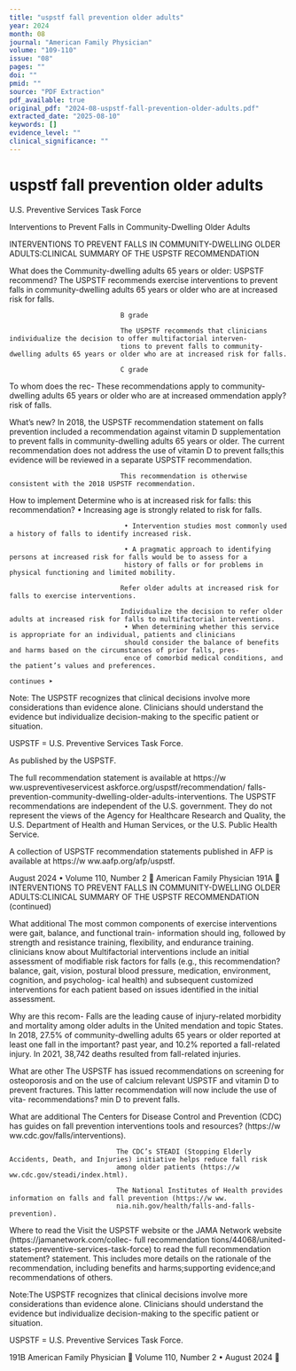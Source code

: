 ```yaml
---
title: "uspstf fall prevention older adults"
year: 2024
month: 08
journal: "American Family Physician"
volume: "109-110"
issue: "08"
pages: ""
doi: ""
pmid: ""
source: "PDF Extraction"
pdf_available: true
original_pdf: "2024-08-uspstf-fall-prevention-older-adults.pdf"
extracted_date: "2025-08-10"
keywords: []
evidence_level: ""
clinical_significance: ""
---
```


# uspstf fall prevention older adults

U.S. Preventive Services Task Force


Interventions to Prevent Falls in Community-Dwelling
Older Adults

  INTERVENTIONS TO PREVENT FALLS IN COMMUNITY-DWELLING OLDER ADULTS:​
  CLINICAL SUMMARY OF THE USPSTF RECOMMENDATION

  What does the                 Community-dwelling adults 65 years or older:​
  USPSTF recommend?             The USPSTF recommends exercise interventions to prevent falls in community-dwelling adults 65
                                years or older who are at increased risk for falls.

                                B grade

                                The USPSTF recommends that clinicians individualize the decision to offer multifactorial interven-
                                tions to prevent falls to community-dwelling adults 65 years or older who are at increased risk for falls.

                                C grade

  To whom does the rec-         These recommendations apply to community-dwelling adults 65 years or older who are at increased
  ommendation apply?            risk of falls.

  What’s new?                   In 2018, the USPSTF recommendation statement on falls prevention included a recommendation
                                against vitamin D supplementation to prevent falls in community-dwelling adults 65 years or older.
                                The current recommendation does not address the use of vitamin D to prevent falls;​this evidence
                                will be reviewed in a separate USPSTF recommendation.

                                This recommendation is otherwise consistent with the 2018 USPSTF recommendation.

  How to implement              Determine who is at increased risk for falls:​
  this recommendation?           • Increasing age is strongly related to risk for falls.

                                 • Intervention studies most commonly used a history of falls to identify increased risk.

                                 • A pragmatic approach to identifying persons at increased risk for falls would be to assess for a
                                 history of falls or for problems in physical functioning and limited mobility.

                                Refer older adults at increased risk for falls to exercise interventions.

                                Individualize the decision to refer older adults at increased risk for falls to multifactorial interventions.
                                 • When determining whether this service is appropriate for an individual, patients and clinicians
                                 should consider the balance of benefits and harms based on the circumstances of prior falls, pres-
                                 ence of comorbid medical conditions, and the patient’s values and preferences.
                                                                                                                                   continues ➤

  Note:​ The USPSTF recognizes that clinical decisions involve more considerations than evidence alone. Clinicians should understand the evidence
  but individualize decision-making to the specific patient or situation.

  USPSTF = U.S. Preventive Services Task Force.




   As published by the USPSTF.

   The full recommendation statement is available at https://​w ww.uspreventive​services​t ask​force.org/uspstf/recommendation/
   falls-prevention-community-dwelling-older-adults-interventions. The USPSTF recommendations are independent of the
   U.S. government. They do not represent the views of the Agency for Healthcare Research and Quality, the U.S. Department
   of Health and Human Services, or the U.S. Public Health Service.

   A collection of USPSTF recommendation statements published in AFP is available at https://​w ww.aafp.org/afp/uspstf.




August 2024 • Volume 110, Number 2                                                                              American Family Physician 191A
  INTERVENTIONS TO PREVENT FALLS IN COMMUNITY-DWELLING OLDER ADULTS:​
  CLINICAL SUMMARY OF THE USPSTF RECOMMENDATION (continued)

  What additional              The most common components of exercise interventions were gait, balance, and functional train-
  information should           ing, followed by strength and resistance training, flexibility, and endurance training.
  clinicians know about        Multifactorial interventions include an initial assessment of modifiable risk factors for falls (e.g.,
  this recommendation?         balance, gait, vision, postural blood pressure, medication, environment, cognition, and psycholog-
                               ical health) and subsequent customized interventions for each patient based on issues identified in
                               the initial assessment.

  Why are this recom-          Falls are the leading cause of injury-related morbidity and mortality among older adults in the United
  mendation and topic          States. In 2018, 27.5% of community-dwelling adults 65 years or older reported at least one fall in the
  important?                   past year, and 10.2% reported a fall-related injury. In 2021, 38,742 deaths resulted from fall-related
                               injuries.

  What are other               The USPSTF has issued recommendations on screening for osteoporosis and on the use of calcium
  relevant USPSTF              and vitamin D to prevent fractures. This latter recommendation will now include the use of vita-
  recommendations?             min D to prevent falls.

  What are additional          The Centers for Disease Control and Prevention (CDC) has guides on fall prevention interventions
  tools and resources?         (https://​w ww.cdc.gov/falls/interventions).

                               The CDC’s STEADI (Stopping Elderly Accidents, Death, and Injuries) initiative helps reduce fall risk
                               among older patients (https://​w ww.cdc.gov/steadi/index.html).

                               The National Institutes of Health provides information on falls and fall prevention (https://​w ww.
                               nia.nih.gov/health/falls-and-falls-prevention).

  Where to read the            Visit the USPSTF website or the JAMA Network website (https://​jamanetwork.com/collec-
  full recommendation          tions/44068/united-states-preventive-services-task-force) to read the full recommendation
  statement?                   statement. This includes more details on the rationale of the recommendation, including benefits
                               and harms;​supporting evidence;​and recommendations of others.

  Note:​The USPSTF recognizes that clinical decisions involve more considerations than evidence alone. Clinicians should understand the evidence
  but individualize decision-making to the specific patient or situation.

  USPSTF = U.S. Preventive Services Task Force.




191B American Family Physician	                                                                            Volume 110, Number 2 • August 2024
